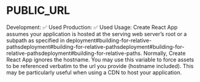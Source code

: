# PUBLIC_URL

Development: ✅ Used
Production: ✅ Used
Usage: Create React App assumes your application is hosted at the serving web server’s root or a subpath as specified in deployment#building-for-relative-pathsdeployment#building-for-relative-pathsdeployment#building-for-relative-pathsdeployment#building-for-relative-paths. Normally, Create React App ignores the hostname. You may use this variable to force assets to be referenced verbatim to the url you provide (hostname included). This may be particularly useful when using a CDN to host your application.